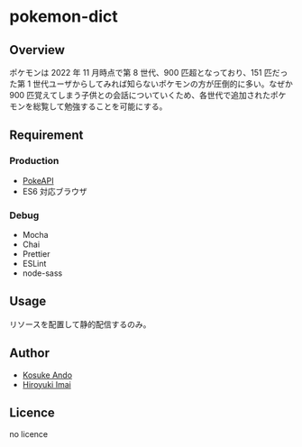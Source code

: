 # pokemon-dict

## Overview

ポケモンは 2022 年 11 月時点で第 8 世代、900 匹超となっており、151 匹だった第 1 世代ユーザからしてみれば知らないポケモンの方が圧倒的に多い。なぜか 900 匹覚えてしまう子供との会話についていくため、各世代で追加されたポケモンを総覧して勉強することを可能にする。

## Requirement

### Production

- [PokeAPI](https://pokeapi.co/)
- ES6 対応ブラウザ

### Debug

- Mocha
- Chai
- Prettier
- ESLint
- node-sass

## Usage

リソースを配置して静的配信するのみ。

## Author

- [Kosuke Ando](https://github.com/kosuke-ando)
- [Hiroyuki Imai](https://github.com/1490563)

## Licence

no licence
